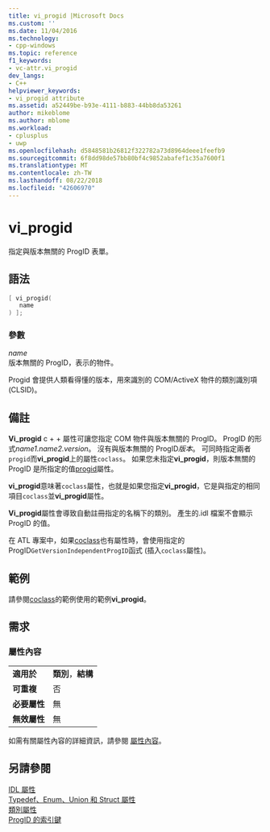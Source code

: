 ```yaml
---
title: vi_progid |Microsoft Docs
ms.custom: ''
ms.date: 11/04/2016
ms.technology:
- cpp-windows
ms.topic: reference
f1_keywords:
- vc-attr.vi_progid
dev_langs:
- C++
helpviewer_keywords:
- vi_progid attribute
ms.assetid: a52449be-b93e-4111-b883-44bb8da53261
author: mikeblome
ms.author: mblome
ms.workload:
- cplusplus
- uwp
ms.openlocfilehash: d5848581b26812f322782a73d8964deee1feefb9
ms.sourcegitcommit: 6f8dd98de57bb80bf4c9852abafef1c35a7600f1
ms.translationtype: MT
ms.contentlocale: zh-TW
ms.lasthandoff: 08/22/2018
ms.locfileid: "42606970"
---
```

# <a name="viprogid"></a>vi_progid

指定與版本無關的 ProgID 表單。

## <a name="syntax"></a>語法

```cpp
[ vi_progid(
   name
) ];
```

### <a name="parameters"></a>參數

*name*  
版本無關的 ProgID，表示的物件。

Progid 會提供人類看得懂的版本，用來識別的 COM/ActiveX 物件的類別識別項 (CLSID)。

## <a name="remarks"></a>備註

**Vi_progid** c + + 屬性可讓您指定 COM 物件與版本無關的 ProgID。 ProgID 的形式*name1.name2.version*。 沒有與版本無關的 ProgID*版本*。 可同時指定兩者`progid`而**vi_progid**上的屬性`coclass`。 如果您未指定**vi_progid**，則版本無關的 ProgID 是所指定的值[progid](../windows/progid.md)屬性。

**vi_progid**意味著`coclass`屬性，也就是如果您指定**vi_progid**，它是與指定的相同項目`coclass`並**vi_progid**屬性。

**Vi_progid**屬性會導致自動註冊指定的名稱下的類別。 產生的.idl 檔案不會顯示 ProgID 的值。

在 ATL 專案中，如果[coclass](../windows/coclass.md)也有屬性時，會使用指定的 ProgID`GetVersionIndependentProgID`函式 (插入`coclass`屬性)。

## <a name="example"></a>範例

請參閱[coclass](../windows/coclass.md)的範例使用的範例**vi_progid**。

## <a name="requirements"></a>需求

### <a name="attribute-context"></a>屬性內容

|||
|-|-|
|**適用於**|**類別**，**結構**|
|**可重複**|否|
|**必要屬性**|無|
|**無效屬性**|無|

如需有關屬性內容的詳細資訊，請參閱 [屬性內容](../windows/attribute-contexts.md)。

## <a name="see-also"></a>另請參閱

[IDL 屬性](../windows/idl-attributes.md)  
[Typedef、Enum、Union 和 Struct 屬性](../windows/typedef-enum-union-and-struct-attributes.md)  
[類別屬性](../windows/class-attributes.md)  
[ProgID 的索引鍵](http://msdn.microsoft.com/library/windows/desktop/dd542719)  
